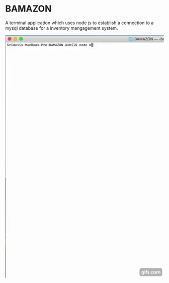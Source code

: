 # BAMAZON

A terminal application which uses node js to establish a connection to a mysql database for a inventory mangagement system.

![animated gif showing start screen of app](demo.gif)

